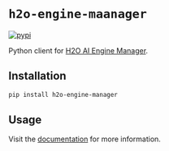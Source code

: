 # `h2o-engine-maanager`

[![pypi](https://img.shields.io/pypi/v/h2o-engine-manager?style=flat-square)](https://pypi.org/project/h2o-engine-manager/)

Python client for [H2O AI Engine Manager](https://h2oai.github.io/ai-engine-manager/).

## Installation

```sh
pip install h2o-engine-manager
```

## Usage

Visit the [documentation](https://docs.h2o.ai/ai-engine-manager/py/initialization) for more information.